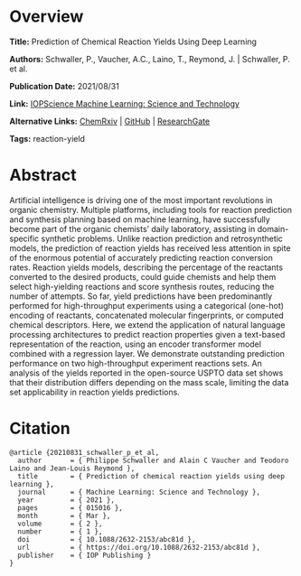 # Overview
**Title:**
Prediction of Chemical Reaction Yields Using Deep Learning

**Authors:**
Schwaller, P., Vaucher, A.C., Laino, T., Reymond, J. |
Schwaller, P. et al.

**Publication Date:**
2021/08/31

**Link:**
[IOPScience Machine Learning: Science and Technology](https://iopscience.iop.org/article/10.1088/2632-2153/abc81d)

**Alternative Links:**
[ChemRxiv](https://chemrxiv.org/engage/chemrxiv/article-details/60c750f2ee301c70b1c7a973) |
[GitHub](https://rxn4chemistry.github.io/rxn_yields) |
[ResearchGate](https://www.researchgate.net/publication/351320365_Prediction_of_chemical_reaction_yields_using_deep_learning)

**Tags:**
reaction-yield


# Abstract
Artificial intelligence is driving one of the most important revolutions in organic chemistry.
Multiple platforms, including tools for reaction prediction and synthesis planning based on machine learning, have successfully become part of the organic chemists’ daily laboratory, assisting in domain-specific synthetic problems.
Unlike reaction prediction and retrosynthetic models, the prediction of reaction yields has received less attention in spite of the enormous potential of accurately predicting reaction conversion rates.
Reaction yields models, describing the percentage of the reactants converted to the desired products, could guide chemists and help them select high-yielding reactions and score synthesis routes, reducing the number of attempts.
So far, yield predictions have been predominantly performed for high-throughput experiments using a categorical (one-hot) encoding of reactants, concatenated molecular fingerprints, or computed chemical descriptors.
Here, we extend the application of natural language processing architectures to predict reaction properties given a text-based representation of the reaction, using an encoder transformer model combined with a regression layer.
We demonstrate outstanding prediction performance on two high-throughput experiment reactions sets.
An analysis of the yields reported in the open-source USPTO data set shows that their distribution differs depending on the mass scale, limiting the data set applicability in reaction yields predictions.


# Citation
```
@article {20210831_schwaller_p_et_al,
  author       = { Philippe Schwaller and Alain C Vaucher and Teodoro Laino and Jean-Louis Reymond },
  title        = { Prediction of chemical reaction yields using deep learning },
  journal      = { Machine Learning: Science and Technology },
  year         = { 2021 },
  pages        = { 015016 },
  month        = { Mar },
  volume       = { 2 },
  number       = { 1 },
  doi          = { 10.1088/2632-2153/abc81d },
  url          = { https://doi.org/10.1088/2632-2153/abc81d },
  publisher    = { IOP Publishing }
}
```
